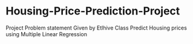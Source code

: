 # Housing-Price-Prediction-Project
Project Problem statement Given by Etlhive Class
Predict Housing prices using Multiple Linear Regression
